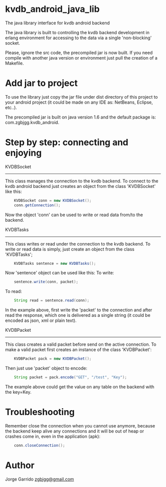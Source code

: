 kvdb_android_java_lib
=====================

The java library interface for kvdb android backend

The java library is built to controlling the kvdb backend development in erlang environment for accessing to the data via a single 'non-blocking' socket.

Please, ignore the src code, the precompiled jar is now built. If you need compile with another java version or environment just pull the creation of a Makefile.

Add jar to project
==================

To use the library just copy the jar file under dist directory of this project to your android project (it could be made on any IDE as: NetBeans, Eclipse, etc..).

The precompiled jar is built on java version 1.6 and the default package is: com.zgbjgg.kvdb_android.


Step by step: connecting and enjoying
=====================================

KVDBSocket
__________

This class manages the connection to the kvdb backend.
To connect to the kvdb android backend just creates an object from the class 'KVDBSocket' like this:

```java
	KVDBSocket conn = new KVDBSocket();
	conn.getConnection();
```
  
Now the object 'conn' can be used to write or read data from/to the backend.


KVDBTasks
_________

This class writes or read under the connection to the kvdb backend.
To write or read data is simply, just create an object from the class 'KVDBTasks';

```java
	KVDBTasks sentence = new KVDBTasks();
```
	
Now 'sentence' object can be used like this:
To write: 
	
```java	
	sentence.write(conn, packet);
```
	
To read:

```java	
	String read = sentence.read(conn);
```

In the example above, first write the 'packet' to the connection and after read the response, which one is delivered as a single string (it could be encoded as json, xml or plain text).


KVDBPacket
__________

This class creates a valid packet before send on the active connection.
To make a valid packet first creates an instance of the class 'KVDBPacket':

```java
	KVDBPacket pack = new KVDBPacket();
```
	
Then just use 'packet' object to encode:

```java
	String packet = pack.encode("GET", "/test", "Key");
```
	
The example above could get the value on any table on the backend with the key=Key.


Troubleshooting
===============

Remember close the connection when you cannot use anymore, because the backend keep alive any connections and it will be out of heap or crashes come in, even in the application (apk):

```java
	conn.closeConnection();
```	

Author
======

Jorge Garrido <zgbjgg@gmail.com>
	






